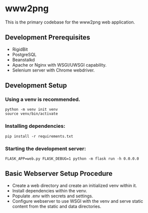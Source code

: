 # www2png

This is the primary codebase for the www2png web application.

## Development Prerequisites

* RigidBit
* PostgreSQL
* Beanstalkd
* Apache or Nginx with WSGI/UWSGI capability.
* Selenium server with Chrome webdriver.

## Development Setup

### Using a venv is recommended.
```
python -m venv init venv
source venv/bin/activate
```

### Installing dependencies:
```
pip install -r requirements.txt
```

### Starting the development server:
```
FLASK_APP=web.py FLASK_DEBUG=1 python -m flask run -h 0.0.0.0
```

## Basic Webserver Setup Procedure
* Create a web directory and create an initialized venv within it.
* Install dependencies within the venv.
* Populate .env with secrets and settings.
* Configure webserver to use WSGI with the venv and serve static content from the static and data directories.
